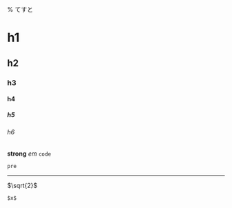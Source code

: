 % てすと

# h1
## h2
### h3
#### h4
##### h5
###### h6
**strong** *em* `code`

```
pre
```

---

$\sqrt{2}$

```
$x$
```
